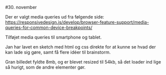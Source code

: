 #30. november

Der er valgt media queries ud fra følgende side: https://responsivedesign.is/develop/browser-feature-support/media-queries-for-common-device-breakpoints/


Tilføjet media queries til smartphone og tablet.


Jan har lavet en sketch med html og css direkte for at kunne se hvad der kan lade sig gøre, samt få flere idéer til brainstorm.

Gran billedet fyldte 8mb, og er blevet resized til 54kb, så det loader ind lige så hurigt, som de andre elementer gør.